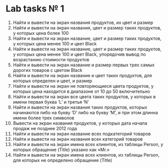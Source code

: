 # Lab tasks № 1
1. Найти и вывести на экран названия продуктов, их цвет и размер
2. Найти и вывести на экран названия, цвет и размер таких продуктов, у которых цена более 100
3. Найти и вывести на экран название, цвет и размер таких продуктов, у которых цена менее 100 и
    цвет Black
4. Найти и вывести на экран название, цвет и размер таких продуктов, у которых цена менее 100 и
    цвет Black, упорядочив вывод по возрастанию стоимости продуктов
5. Найти и вывести на экран название и размер первых трех самых дорогих товаров с цветом Black
6. Найти и вывести на экран название и цвет таких продуктов, для которых определен и цвет, и
    размер
7. Найти и вывести на экран не повторяющиеся цвета продуктов, у которых цена находится в
    диапазоне от 10 до 50 включительно
8. Найти и вывести на экран все цвета таких продуктов, у которых в имени первая буква ‘L’ и
    третья ‘N’
9. Найти и вывести на экран названия таких продуктов, которых начинаются либо на букву ‘D’
    либо на букву ‘M’, и при этом длинна имени более трех символов
10. Вывести на экран названия продуктов, у которых дата начала продаж не позднее 2012 года
11. Найти и вывести на экран название всех подкатегорий товаров
12. Найти и вывести на экран названия всех категорий товаров
13. Найти и вывести на экран имена всех клиентов, из таблицы Person, у которых обращение (Title)
    указано как «Mr.»
14. Найти и вывести на экран имена всех клиентов, из таблицы Person, для которых не определено
    обращение (Title)
